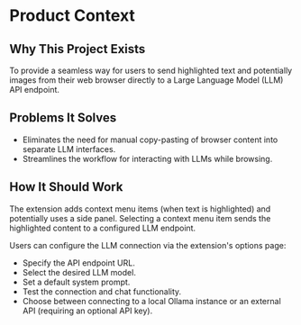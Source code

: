 # Product Context

## Why This Project Exists

To provide a seamless way for users to send highlighted text and potentially images from their web browser directly to a Large Language Model (LLM) API endpoint.

## Problems It Solves

- Eliminates the need for manual copy-pasting of browser content into separate LLM interfaces.
- Streamlines the workflow for interacting with LLMs while browsing.

## How It Should Work

The extension adds context menu items (when text is highlighted) and potentially uses a side panel. Selecting a context menu item sends the highlighted content to a configured LLM endpoint.

Users can configure the LLM connection via the extension's options page:
- Specify the API endpoint URL.
- Select the desired LLM model.
- Set a default system prompt.
- Test the connection and chat functionality.
- Choose between connecting to a local Ollama instance or an external API (requiring an optional API key).

